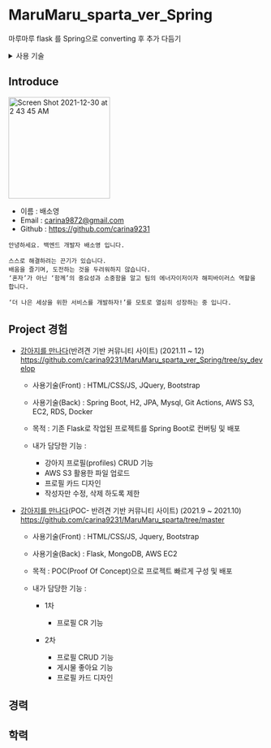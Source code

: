 # MaruMaru_sparta_ver_Spring
마루마루 flask 를 Spring으로 converting 후 추가 다듬기

<details>
<summary>사용 기술</summary>

1) 프론트
- Bootstrap
- HTML/CSS
- Fontawesome
</details>

## Introduce
<img width="200" alt="Screen Shot 2021-12-30 at 2 43 45 AM" src="https://ibb.co/Zg1zNBN">

- 이름 : 배소영
- Email : carina9872@gmail.com
- Github : https://github.com/carina9231

```
안녕하세요. 백엔드 개발자 배소영 입니다.

스스로 해결하려는 끈기가 있습니다.
배움을 즐기며, 도전하는 것을 두려워하지 않습니다.
‘혼자’가 아닌 ‘함께’의 중요성과 소중함을 알고 팀의 에너자이저이자 해피바이러스 역할을 합니다.

‘더 나은 세상을 위한 서비스를 개발하자!’를 모토로 열심히 성장하는 중 입니다.
```

## Project 경험

- [강아지를 만나다](https://github.com/thalals/MaruMaru_sparta_ver.Spring)(반려견 기반 커뮤니티 사이트) (2021.11 ~ 12)
    https://github.com/carina9231/MaruMaru_sparta_ver_Spring/tree/sy_develop
    - 사용기술(Front) : HTML/CSS/JS, JQuery, Bootstrap
    - 사용기술(Back) : Spring Boot, H2, JPA, Mysql, Git Actions, AWS S3, EC2, RDS, Docker

    - 목적 : 기존 Flask로 작업된 프로젝트를 Spring Boot로 컨버팅 및 배포
    - 내가 담당한 기능 :
        - 강아지 프로필(profiles) CRUD 기능
        - AWS S3 활용한 파일 업로드
        - 프로필 카드 디자인
        - 작성자만 수정, 삭제 하도록 제한


- [강아지를 만나다](https://github.com/thalals/MaruMaru_sparta)(POC- 반려견 기반 커뮤니티 사이트) (2021.9 ~ 2021.10)
    https://github.com/carina9231/MaruMaru_sparta/tree/master
    - 사용기술(Front) : HTML/CSS/JS, Jquery, Bootstrap
    - 사용기술(Back) : Flask, MongoDB, AWS EC2

    - 목적 : POC(Proof Of Concept)으로 프로젝트 빠르게 구성 및 배포
    - 내가 담당한 기능 :
        - 1차
            - 프로필 CR 기능
          
        - 2차
            - 프로필 CRUD 기능
            - 게시물 좋아요 기능
            - 프로필 카드 디자인
## 경력


## 학력



